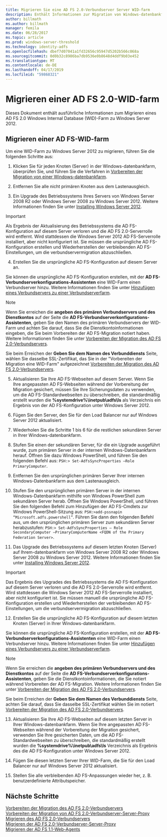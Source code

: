 ```yaml
---
title: Migrieren Sie eine AD FS 2.0-Verbundserver Server WID-farm
description: Enthält Informationen zur Migration von Windows-datenbankfarm ein AD FS 2.0-Server zu Windows Server 2012
author: billmath
ms.author: billmath
manager: femila
ms.date: 06/28/2017
ms.topic: article
ms.prod: windows-server-threshold
ms.technology: identity-adfs
ms.openlocfilehash: dbef7d07041a1fd32656c95947d5202b566c068a
ms.sourcegitcommit: 0d0b32c8986ba7db9536e0b8648d4ddf9b03e452
ms.translationtype: MT
ms.contentlocale: de-DE
ms.lasthandoff: 04/17/2019
ms.locfileid: "59868321"
---
```

# <a name="migrate-an-ad-fs-20-wid-farm"></a>Migrieren einer AD FS 2.0-WID-farm  
Dieses Dokument enthält ausführliche Informationen zum Migrieren eines AD FS 2.0 Windows Internal Database (WID)-Farm zu Windows Server 2012.

## <a name="migrate-an-ad-fs-wid-farm"></a>Migrieren einer AD FS-WID-farm
Um eine WID-Farm zu Windows Server 2012 zu migrieren, führen Sie die folgenden Schritte aus:  
  
1.  Klicken Sie für jeden Knoten (Server) in der Windows-datenbankfarm, überprüfen Sie, und führen Sie die Verfahren in [Vorbereiten der Migration von einer Windows-datenbankfarm](prepare-to-migrate-a-wid-farm.md).  
  
2.  Entfernen Sie alle nicht primären Knoten aus dem Lastenausgleich.  
  
3.  Ein Upgrade des Betriebssystems Ihres Servers von Windows Server 2008 R2 oder Windows Server 2008 zu Windows Server 2012. Weitere Informationen finden Sie unter [Installing Windows Server 2012](https://technet.microsoft.com/library/jj134246.aspx).  
  
> [!IMPORTANT]
>  Als Ergebnis der Aktualisierung des Betriebssystems die AD FS-Konfiguration auf diesem Server verloren und die AD FS 2.0-Serverrolle wird entfernt. Wird stattdessen die Windows Server 2012 AD FS-Serverrolle installiert, aber nicht konfiguriert ist. Sie müssen die ursprüngliche AD FS-Konfiguration erstellen und Wiederherstellen der verbleibenden AD FS-Einstellungen, um die verbundservermigration abzuschließen.  
  
4.  Erstellen Sie die ursprüngliche AD FS-Konfiguration auf diesem Server an.  
  
Sie können die ursprüngliche AD FS-Konfiguration erstellen, mit der **AD FS-Verbundserverkonfigurations-Assistenten** eine WID-Farm einen Verbundserver hinzu. Weitere Informationen finden Sie unter [Hinzufügen eines Verbundservers zu einer Verbundserverfarm](add-a-federation-server-to-a-federation-server-farm.md).  
  
> [!NOTE]
> Wenn Sie erreichen die **angeben des primären Verbundservers und des Dienstkontos** auf der Seite die **AD FS-Verbundserverkonfigurations-Assistenten**, geben Sie den Namen des primären Verbundservers der WID-Farm und achten Sie darauf, dass Sie die Dienstkontoinformationen eingeben, die Sie beim Vorbereiten der AD FS-Migration notiert haben. Weitere Informationen finden Sie unter [Vorbereiten der Migration des AD FS 2.0-Verbundservers](prepare-to-migrate-a-wid-farm.md). 
>  
> Sie beim Erreichen der **Geben Sie dem Namen des Verbunddiensts** Seite, wählen Sie dasselbe SSL-Zertifikat, das Sie in der "Vorbereiten der Migration eine WID-Farm" aufgezeichnet [Vorbereiten der Migration des AD FS 2.0-Verbundservers](prepare-to-migrate-a-wid-farm.md).  
  
5.  Aktualisieren Sie Ihre AD FS-Webseiten auf diesem Server. Wenn Sie Ihre angepassten AD FS-Webseiten während der Vorbereitung der Migration gesichert, müssen Sie Ihre Sicherungsdaten zu verwenden, um die AD FS-Standardwebseiten zu überschreiben, die standardmäßig erstellt wurden die **%systemdrive%\inetpub\adfs\ls** als Verzeichnis ein Ergebnis von der AD FS-Konfiguration unter Windows Server 2012.  
  
6.  Fügen Sie den Server, den Sie für den Load Balancer nur auf Windows Server 2012 aktualisiert.  
  
7.  Wiederholen Sie die Schritte 1 bis 6 für die restlichen sekundären Server in Ihrer Windows-datenbankfarm.  
  
8.  Stufen Sie einen der sekundären Server, für die ein Upgrade ausgeführt wurde, zum primären Server in der internen Windows-Datenbankfarm herauf. Öffnen Sie dazu Windows PowerShell, und führen Sie den folgenden Befehl aus: `PSH:> Set-AdfsSyncProperties –Role PrimaryComputer`.  
  
9. Entfernen Sie den ursprünglichen primären Server Ihrer internen Windows-Datenbankfarm aus dem Lastenausgleich.  
  
10. Stufen Sie den ursprünglichen primären Server in der internen Windows-Datenbankfarm mithilfe von Windows PowerShell zum sekundären Server herab. Öffnen Sie Windows PowerShell, und führen Sie den folgenden Befehl zum Hinzufügen der AD FS-Cmdlets zur Windows PowerShell-Sitzung aus: `PSH:>add-pssnapin “Microsoft.adfs.powershell”`. Führen Sie dann den folgenden Befehl aus, um den ursprünglichen primären Server zum sekundären Server herabzustufen: `PSH:> Set-AdfsSyncProperties – Role SecondaryComputer –PrimaryComputerName <FQDN of the Primary Federation Server>`.  
  
11. Das Upgrade des Betriebssystems auf diesem letzten Knoten (Server) auf Ihrem-datenbankfarm von Windows Server 2008 R2 oder Windows Server 2008 zu Windows Server 2012. Weitere Informationen finden Sie unter [Installing Windows Server 2012](https://technet.microsoft.com/library/jj134246.aspx).  
  
> [!IMPORTANT]
>  Das Ergebnis des Upgrades des Betriebssystems die AD FS-Konfiguration auf diesem Server verloren und die AD FS 2.0-Serverrolle wird entfernt. Wird stattdessen die Windows Server 2012 AD FS-Serverrolle installiert, aber nicht konfiguriert ist. Sie müssen manuell die ursprüngliche AD FS-Konfiguration erstellen und Wiederherstellen der verbleibenden AD FS-Einstellungen, um die verbundservermigration abzuschließen.  
  
12. Erstellen Sie die ursprüngliche AD FS-Konfiguration auf diesem letzten Knoten (Server) in Ihrer Windows-datenbankfarm.  
  
Sie können die ursprüngliche AD FS-Konfiguration erstellen, mit der **AD FS-Verbundserverkonfigurations-Assistenten** eine WID-Farm einen Verbundserver hinzu. Weitere Informationen finden Sie unter [Hinzufügen eines Verbundservers zu einer Verbundserverfarm](add-a-federation-server-to-a-federation-server-farm.md).  
  
> [!NOTE]
> Wenn Sie erreichen die **angeben des primären Verbundservers und des Dienstkontos** auf der Seite die **AD FS-Verbundserverkonfigurations-Assistenten**, geben Sie die Dienstkontoinformationen, die Sie notiert während Vorbereiten der AD FS-Migration. Weitere Informationen finden Sie unter [Vorbereiten der Migration des AD FS 2.0-Verbundservers](prepare-to-migrate-a-wid-farm.md). 
>  
> Sie beim Erreichen der **Geben Sie dem Namen des Verbunddiensts** Seite, achten Sie darauf, dass Sie dasselbe SSL-Zertifikat wählen Sie im notiert [Vorbereiten der Migration des AD FS 2.0-Verbundservers](prepare-to-migrate-a-wid-farm.md).  
  
13. Aktualisieren Sie Ihre AD FS-Webseiten auf diesem letzten Server in Ihrer Windows-datenbankfarm. Wenn Sie Ihre angepassten AD FS-Webseiten während der Vorbereitung der Migration gesichert, verwenden Sie Ihre gesicherten Daten, um die AD FS-Standardwebseiten zu überschreiben, die standardmäßig erstellt wurden die **%systemdrive%\inetpub\adfs\ls** Verzeichnis als Ergebnis des die AD FS-Konfiguration unter Windows Server 2012.  
  
14. Fügen Sie diesen letzten Server Ihrer WID-Farm, die Sie für den Load Balancer nur auf Windows Server 2012 aktualisiert.  
  
15. Stellen Sie alle verbleibenden AD FS-Anpassungen wieder her, z. B. benutzerdefinierte Attributspeicher.  
  
## <a name="next-steps"></a>Nächste Schritte
 [Vorbereiten der Migration des AD FS 2.0-Verbundservers](prepare-to-migrate-ad-fs-fed-server.md)   
 [Vorbereiten der Migration von AD FS 2.0-Verbundserver-Server-Proxy](prepare-to-migrate-ad-fs-fed-proxy.md)   
 [Migrieren des AD FS 2.0-Verbundservers](migrate-the-ad-fs-fed-server.md)   
 [Migrieren der AD FS 2.0-Verbundserver-Server-Proxy](migrate-the-ad-fs-2-fed-server-proxy.md)   
 [Migrieren der AD FS 1.1-Web-Agents](migrate-the-ad-fs-web-agent.md)